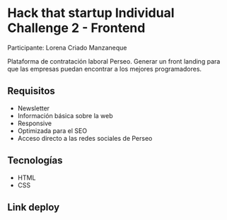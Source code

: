 # Hack that startup Individual Challenge 2 - Frontend

Participante: Lorena Criado Manzaneque

Plataforma de contratación laboral Perseo.
Generar un front landing para que las empresas puedan encontrar a los mejores programadores.

## Requisitos

- Newsletter
- Información básica sobre la web
- Responsive
- Optimizada para el SEO
- Acceso directo a las redes sociales de Perseo

## Tecnologías

- HTML
- CSS

## Link deploy

[](https://perseolcm.netlify.app/)
